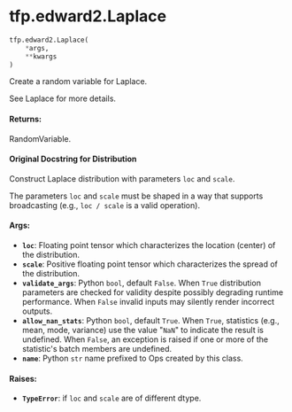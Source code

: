 <div itemscope itemtype="http://developers.google.com/ReferenceObject">
<meta itemprop="name" content="tfp.edward2.Laplace" />
<meta itemprop="path" content="Stable" />
</div>

# tfp.edward2.Laplace

``` python
tfp.edward2.Laplace(
    *args,
    **kwargs
)
```

Create a random variable for Laplace.

See Laplace for more details.

#### Returns:

  RandomVariable.

#### Original Docstring for Distribution

Construct Laplace distribution with parameters `loc` and `scale`.

The parameters `loc` and `scale` must be shaped in a way that supports
broadcasting (e.g., `loc / scale` is a valid operation).


#### Args:

* <b>`loc`</b>: Floating point tensor which characterizes the location (center)
    of the distribution.
* <b>`scale`</b>: Positive floating point tensor which characterizes the spread of
    the distribution.
* <b>`validate_args`</b>: Python `bool`, default `False`. When `True` distribution
    parameters are checked for validity despite possibly degrading runtime
    performance. When `False` invalid inputs may silently render incorrect
    outputs.
* <b>`allow_nan_stats`</b>: Python `bool`, default `True`. When `True`,
    statistics (e.g., mean, mode, variance) use the value "`NaN`" to
    indicate the result is undefined. When `False`, an exception is raised
    if one or more of the statistic's batch members are undefined.
* <b>`name`</b>: Python `str` name prefixed to Ops created by this class.


#### Raises:

* <b>`TypeError`</b>: if `loc` and `scale` are of different dtype.